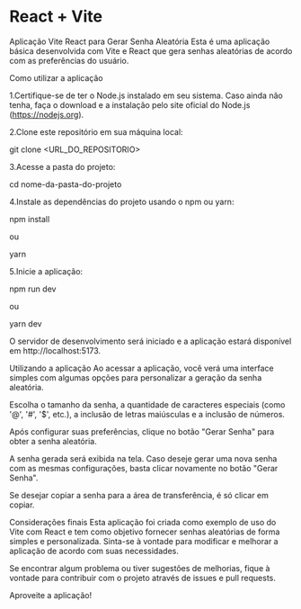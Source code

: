 # React + Vite

Aplicação Vite React para Gerar Senha Aleatória
Esta é uma aplicação básica desenvolvida com Vite e React que gera senhas aleatórias de acordo com as preferências do usuário.

Como utilizar a aplicação

1.Certifique-se de ter o Node.js instalado em seu sistema. Caso ainda não tenha, faça o download e a instalação pelo site oficial do Node.js (https://nodejs.org).

2.Clone este repositório em sua máquina local:

git clone <URL_DO_REPOSITORIO>

3.Acesse a pasta do projeto:

cd nome-da-pasta-do-projeto

4.Instale as dependências do projeto usando o npm ou yarn:

npm install

ou

yarn

5.Inicie a aplicação:

npm run dev

ou

yarn dev

O servidor de desenvolvimento será iniciado e a aplicação estará disponível em http://localhost:5173.

Utilizando a aplicação
Ao acessar a aplicação, você verá uma interface simples com algumas opções para personalizar a geração da senha aleatória.

Escolha o tamanho da senha, a quantidade de caracteres especiais (como '@', '#', '$', etc.), a inclusão de letras maiúsculas e a inclusão de números.

Após configurar suas preferências, clique no botão "Gerar Senha" para obter a senha aleatória.

A senha gerada será exibida na tela. Caso deseje gerar uma nova senha com as mesmas configurações, basta clicar novamente no botão "Gerar Senha".

Se desejar copiar a senha para a área de transferência, é só clicar em copiar.

Considerações finais
Esta aplicação foi criada como exemplo de uso do Vite com React e tem como objetivo fornecer senhas aleatórias de forma simples e personalizada. Sinta-se à vontade para modificar e melhorar a aplicação de acordo com suas necessidades.

Se encontrar algum problema ou tiver sugestões de melhorias, fique à vontade para contribuir com o projeto através de issues e pull requests.

Aproveite a aplicação!
